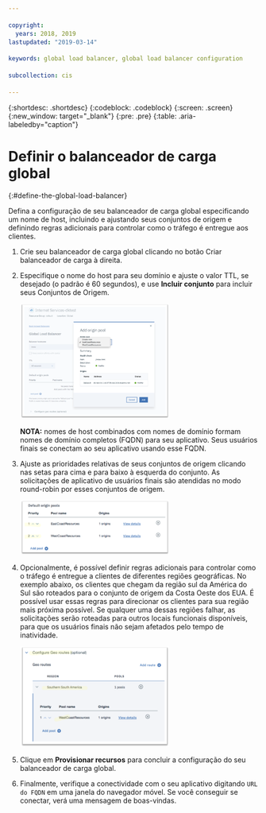 ```yaml
---

copyright:
  years: 2018, 2019
lastupdated: "2019-03-14"

keywords: global load balancer, global load balancer configuration

subcollection: cis

---
```


{:shortdesc: .shortdesc}
{:codeblock: .codeblock}
{:screen: .screen}
{:new_window: target="_blank"}
{:pre: .pre}
{:table: .aria-labeledby="caption"}

# Definir o balanceador de carga global
{:#define-the-global-load-balancer}

Defina a configuração de seu balanceador de carga global especificando um nome de host, incluindo e ajustando seus conjuntos de origem e definindo regras adicionais para controlar como o tráfego é entregue aos clientes.

1. Crie seu balanceador de carga global clicando no botão Criar balanceador de carga à direita.  

2. Especifique o nome do host para seu domínio e ajuste o valor TTL, se desejado (o padrão é 60 segundos), e use **Incluir conjunto** para incluir seus Conjuntos de Origem. 

   <img src="images/reliability11.png" alt="desenho" style="width: 300px;"/>
   
   **NOTA:** nomes de host combinados com nomes de domínio formam nomes de domínio completos (FQDN) para seu aplicativo. Seus usuários finais se conectam ao seu aplicativo usando esse FQDN. 
   
3. Ajuste as prioridades relativas de seus conjuntos de origem clicando nas setas para cima e para baixo à esquerda do conjunto. As solicitações de aplicativo de usuários finais são atendidas no modo round-robin por esses conjuntos de origem. 
   
   <img src="images/reliability12.png" alt="desenho" style="width: 300px;"/>   
   
4. Opcionalmente, é possível definir regras adicionais para controlar como o tráfego é entregue a clientes de diferentes regiões geográficas. No exemplo abaixo, os clientes que chegam da região sul da América do Sul são roteados para o conjunto de origem da Costa Oeste dos EUA. É possível usar essas regras para direcionar os clientes para sua região mais próxima possível. Se qualquer uma dessas regiões falhar, as solicitações serão roteadas para outros locais funcionais disponíveis, para que os usuários finais não sejam afetados pelo tempo de inatividade. 

   <img src="images/reliability13.png" alt="desenho" style="width: 300px;"/>   
   
5. Clique em **Provisionar recursos** para concluir a configuração do seu balanceador de carga global. 
6. Finalmente, verifique a conectividade com o seu aplicativo digitando `URL do FQDN` em uma janela do navegador móvel. Se você conseguir se conectar, verá uma mensagem de boas-vindas.
